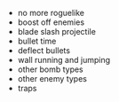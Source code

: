 - no more roguelike
- boost off enemies
- blade slash projectile
- bullet time
- deflect bullets
- wall running and jumping
- other bomb types
- other enemy types
- traps
